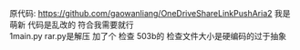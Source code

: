原代码: https://github.com/gaowanliang/OneDriveShareLinkPushAria2
我是萌新  代码是乱改的  符合我需要就行  
1main.py  rar.py是解压
加了个 检查 503b的  检查文件大小是硬编码的过于抽象  

 